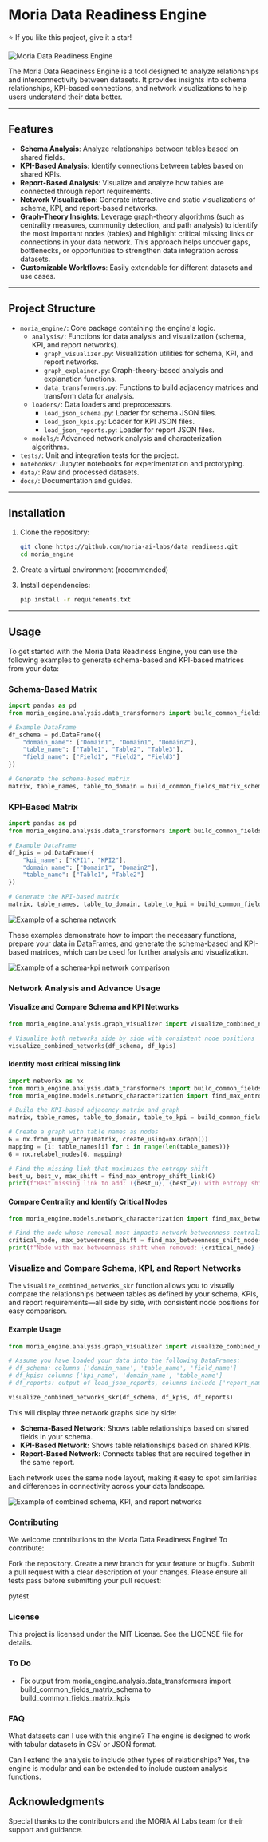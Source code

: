 # Moria Data Readiness Engine

⭐️ If you like this project, give it a star!

![Moria Data Readiness Engine](images/mal_data_readiness_engine_logo.jpg)

The Moria Data Readiness Engine is a tool designed to analyze relationships and interconnectivity between datasets. It provides insights into schema relationships, KPI-based connections, and network visualizations to help users understand their data better.

---


## Features
- **Schema Analysis**: Analyze relationships between tables based on shared fields.
- **KPI-Based Analysis**: Identify connections between tables based on shared KPIs.
- **Report-Based Analysis**: Visualize and analyze how tables are connected through report requirements.
- **Network Visualization**: Generate interactive and static visualizations of schema, KPI, and report-based networks.
- **Graph-Theory Insights**: Leverage graph-theory algorithms (such as centrality measures, community detection, and path analysis) to identify the most important nodes (tables) and highlight critical missing links or connections in your data network. This approach helps uncover gaps, bottlenecks, or opportunities to strengthen data integration across datasets.
- **Customizable Workflows**: Easily extendable for different datasets and use cases.

---

## Project Structure
- `moria_engine/`: Core package containing the engine's logic.
  - `analysis/`: Functions for data analysis and visualization (schema, KPI, and report networks).
    - `graph_visualizer.py`: Visualization utilities for schema, KPI, and report networks.
    - `graph_explainer.py`: Graph-theory-based analysis and explanation functions.
    - `data_transformers.py`: Functions to build adjacency matrices and transform data for analysis.
  - `loaders/`: Data loaders and preprocessors.
    - `load_json_schema.py`: Loader for schema JSON files.
    - `load_json_kpis.py`: Loader for KPI JSON files.
    - `load_json_reports.py`: Loader for report JSON files.
  - `models/`: Advanced network analysis and characterization algorithms.
- `tests/`: Unit and integration tests for the project.
- `notebooks/`: Jupyter notebooks for experimentation and prototyping.
- `data/`: Raw and processed datasets.
- `docs/`: Documentation and guides.

---

## Installation
1. Clone the repository:
   ```bash
   git clone https://github.com/moria-ai-labs/data_readiness.git
   cd moria_engine 
   ```
2. Create a virtual environment (recommended)

3. Install dependencies:
   ```bash
   pip install -r requirements.txt
   ```

---

## Usage

To get started with the Moria Data Readiness Engine, you can use the following examples to generate schema-based and KPI-based matrices from your data:

### Schema-Based Matrix

```python
import pandas as pd
from moria_engine.analysis.data_transformers import build_common_fields_matrix_schema

# Example DataFrame
df_schema = pd.DataFrame({
    "domain_name": ["Domain1", "Domain1", "Domain2"],
    "table_name": ["Table1", "Table2", "Table3"],
    "field_name": ["Field1", "Field2", "Field3"]
})

# Generate the schema-based matrix
matrix, table_names, table_to_domain = build_common_fields_matrix_schema(df_schema)
```

### KPI-Based Matrix

```python
import pandas as pd
from moria_engine.analysis.data_transformers import build_common_fields_matrix_kpis

# Example DataFrame
df_kpis = pd.DataFrame({
    "kpi_name": ["KPI1", "KPI2"],
    "domain_name": ["Domain1", "Domain2"],
    "table_name": ["Table1", "Table2"]
})

# Generate the KPI-based matrix
matrix, table_names, table_to_domain, table_to_kpi = build_common_fields_matrix_kpis(df_kpis)
```

![Example of a schema network](images/networks_schema.png)

These examples demonstrate how to import the necessary functions, prepare your data in DataFrames, and generate the schema-based and KPI-based matrices, which can be used for further analysis and visualization.

![Example of a schema-kpi network comparison](images/combined_networks.png)

### Network Analysis and Advance Usage

#### Visualize and Compare Schema and KPI Networks
```python 
from moria_engine.analysis.graph_visualizer import visualize_combined_networks

# Visualize both networks side by side with consistent node positions
visualize_combined_networks(df_schema, df_kpis)
```

#### Identify most critical missing link
```python
import networkx as nx
from moria_engine.analysis.data_transformers import build_common_fields_matrix_kpis
from moria_engine.models.network_characterization import find_max_entropy_shift_link

# Build the KPI-based adjacency matrix and graph
matrix, table_names, table_to_domain, table_to_kpi = build_common_fields_matrix_kpis(df_kpis)

# Create a graph with table names as nodes
G = nx.from_numpy_array(matrix, create_using=nx.Graph())
mapping = {i: table_names[i] for i in range(len(table_names))}
G = nx.relabel_nodes(G, mapping)

# Find the missing link that maximizes the entropy shift
best_u, best_v, max_shift = find_max_entropy_shift_link(G)
print(f"Best missing link to add: ({best_u}, {best_v}) with entropy shift: {max_shift:.4f}")
```

#### Compare Centrality and Identify Critical Nodes
```python
from moria_engine.models.network_characterization import find_max_betweenness_shift_node

# Find the node whose removal most impacts network betweenness centrality
critical_node, max_betweenness_shift = find_max_betweenness_shift_node(G)
print(f"Node with max betweenness shift when removed: {critical_node} (shift: {max_betweenness_shift:.4f})")
```
### Visualize and Compare Schema, KPI, and Report Networks

The `visualize_combined_networks_skr` function allows you to visually compare the relationships between tables as defined by your schema, KPIs, and report requirements—all side by side, with consistent node positions for easy comparison.

#### Example Usage

```python
from moria_engine.analysis.graph_visualizer import visualize_combined_networks_skr

# Assume you have loaded your data into the following DataFrames:
# df_schema: columns ['domain_name', 'table_name', 'field_name']
# df_kpis: columns ['kpi_name', 'domain_name', 'table_name']
# df_reports: output of load_json_reports, columns include ['report_name', 'table_name', ...]

visualize_combined_networks_skr(df_schema, df_kpis, df_reports)
```

This will display three network graphs side by side:
- **Schema-Based Network:** Shows table relationships based on shared fields in your schema.
- **KPI-Based Network:** Shows table relationships based on shared KPIs.
- **Report-Based Network:** Connects tables that are required together in the same report.

Each network uses the same node layout, making it easy to spot similarities and differences in connectivity across your data landscape.

![Example of combined schema, KPI, and report networks](images/combined_networks_skr.png)

### Contributing
We welcome contributions to the Moria Data Readiness Engine! To contribute:

Fork the repository.
Create a new branch for your feature or bugfix.
Submit a pull request with a clear description of your changes.
Please ensure all tests pass before submitting your pull request:

pytest

### License
This project is licensed under the MIT License. See the LICENSE file for details.

### To Do
- Fix output from moria_engine.analysis.data_transformers import build_common_fields_matrix_schema to build_common_fields_matrix_kpis

### FAQ
What datasets can I use with this engine?
The engine is designed to work with tabular datasets in CSV or JSON format.

Can I extend the analysis to include other types of relationships?
Yes, the engine is modular and can be extended to include custom analysis functions.

## Acknowledgments
Special thanks to the contributors and the MORIA AI Labs team for their support and guidance.
